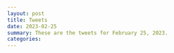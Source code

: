 ```yaml
---
layout: post
title: Tweets
date: 2023-02-25
summary: These are the tweets for February 25, 2023.
categories:
---
```


